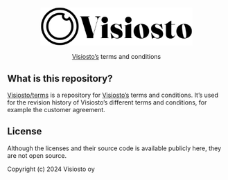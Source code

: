 <p align="center">
  <br />
  <a href="https://www.visiosto.fi">
    <picture>
      <source media="(prefers-color-scheme: dark)" srcset="https://github.com/visiosto/terms/blob/main/.github/logo-light.svg?raw=true">
      <source media="(prefers-color-scheme: light)" srcset="https://github.com/visiosto/terms/blob/main/.github/logo-dark.svg?raw=true">
      <img alt="Visiosto" src="https://github.com/visiosto/terms/blob/main/.github/logo-dark.svg?raw=true" width="350" style="max-width: 100%;">
    </picture>
  </a>
</p>

<p align="center">
  <a href="https://www.visiosto.fi">Visiosto’s</a> terms and conditions
</p>

## What is this repository?

[Visiosto/terms](https://github.com/visiosto/terms) is a repository for
[Visiosto’s](https://www.visiosto.fi) terms and conditions. It’s used for the
revision history of Visiosto’s different terms and conditions, for example the
customer agreement.

## License

Although the licenses and their source code is available publicly here, they are
not open source.

Copyright (c) 2024 Visiosto oy
